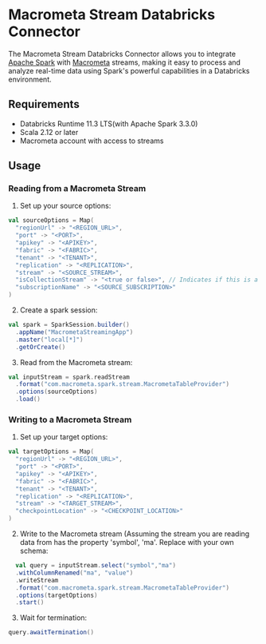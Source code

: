 # Macrometa Stream Databricks Connector

The Macrometa Stream Databricks Connector allows you to integrate [Apache Spark](https://spark.apache.org/) with [Macrometa](https://www.macrometa.com/docs/streams/) streams, making it easy to process and analyze real-time data using Spark's powerful capabilities in a Databricks environment.

## Requirements

- Databricks Runtime 11.3 LTS(with Apache Spark 3.3.0)
- Scala 2.12 or later
- Macrometa account with access to streams

## Usage

### Reading from a Macrometa Stream

1. Set up your source options:

```scala
val sourceOptions = Map(
  "regionUrl" -> "<REGION_URL>",
  "port" -> "<PORT>",
  "apikey" -> "<APIKEY>",
  "fabric" -> "<FABRIC>",
  "tenant" -> "<TENANT>",
  "replication" -> "<REPLICATION>",
  "stream" -> "<SOURCE_STREAM>",
  "isCollectionStream" -> "<true or false>", // Indicates if this is a collection stream (true) or not (false), represented as a string value
  "subscriptionName" -> "<SOURCE_SUBSCRIPTION>"
)
```

2. Create a spark session:
```scala
val spark = SparkSession.builder()
  .appName("MacrometaStreamingApp")
  .master("local[*]")
  .getOrCreate()
```
3. Read from the Macrometa stream:
```scala
val inputStream = spark.readStream
  .format("com.macrometa.spark.stream.MacrometaTableProvider")
  .options(sourceOptions)
  .load()
````
### Writing to a Macrometa Stream
1. Set up your target options:
```scala
val targetOptions = Map(
  "regionUrl" -> "<REGION_URL>",
  "port" -> "<PORT>",
  "apikey" -> "<APIKEY>",
  "fabric" -> "<FABRIC>",
  "tenant" -> "<TENANT>",
  "replication" -> "<REPLICATION>",
  "stream" -> "<TARGET_STREAM>",
  "checkpointLocation" -> "<CHECKPOINT_LOCATION>"
)
```
2. Write to the Macrometa stream (Assuming the stream you are reading data from has the property 'symbol', 'ma'. Replace with your own schema:
```scala
  val query = inputStream.select("symbol","ma")
  .withColumnRenamed("ma", "value")
  .writeStream
  .format("com.macrometa.spark.stream.MacrometaTableProvider")
  .options(targetOptions)
  .start()
````
3. Wait for termination:
```scala
query.awaitTermination()
```